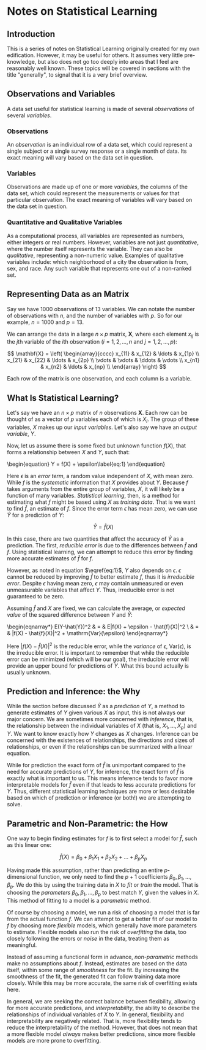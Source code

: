 Notes on Statistical Learning
=============================

Introduction
------------

This is a series of notes on Statistical Learning originally created for my own edification. However, it may be
useful for others. It assumes very little pre-knowledge, but also does not go too deeply into areas that I feel are
reasonably well known. These topics will be covered in sections with the title "generally", to signal that it is a
very brief overview.

Observations and Variables
--------------------------

A data set useful for statistical learning is made of several *observations* of several *variables*.

### Observations

An *observation* is an individual row of a data set, which could represent a single subject or a single survey
response or a single month of data. Its exact meaning will vary based on the data set in question.

### Variables

Observations are made up of one or more *variables*, the columns of the data set, which could represent the
measurements or values for that particular observation. The exact meaning of variables will vary based on the data
set in question.

### Quantitative and Qualitative Variables

As a computational process, all variables are represented as numbers, either integers or real numbers. However,
variables are not just *quantitative*, where the number itself represents the variable. They can also be
*qualitative*, representing a non-numeric value. Examples of qualitative variables include: which neighborhood of a
city the observation is from, sex, and race. Any such variable that represents one out of a non-ranked set.

Representing Data as an Matrix
------------------------------

Say we have 1000 observations of 13 variables. We can notate the number of observations with $n$, and the number of
variables with $p$. So for our example, $n = 1000$ and $p = 13$.

We can arrange the data in a large $n \times p$ matrix, $\mathbf{X}$, where each element $x_{ij}$ is the $j$th
variable of the $i$th observation ($i = 1, 2, \ldots, n$ and $j = 1, 2, \ldots, p$):

$$
\mathbf{X} = \left(
    \begin{array}{cccc}
        x_{11} & x_{12} & \ldots & x_{1p} \\
        x_{21} & x_{22} & \ldots & x_{2p} \\
        \vdots & \vdots & \ddots & \vdots \\
        x_{n1} & x_{n2} & \ldots & x_{np} \\
    \end{array} \right)
$$

Each row of the matrix is one observation, and each column is a variable.

What Is Statistical Learning?
-----------------------------

Let's say we have an $n \times p$ matrix of $n$ observations $\mathbf{X}$. Each row can be thought of as a vector of $p$
variables each of which is $X_{i}$. The group of these variables, $X$ makes up our *input variables*. Let's also say we
have an *output variable*, $Y$.

Now, let us assume there is some fixed but unknown function $f(X)$, that forms a relationship between $X$ and $Y$, such that:

\begin{equation}
    Y = f(X) + \epsilon\label{eq:1}
\end{equation}

Here $\epsilon$ is an *error term*, a random value independent of $X$, with mean zero. While $f$ is the *systematic*
information that $X$ provides about $Y$. Because $f$ takes arguments from the entire group of variables, $X$, it will
likely be a function of many variables. *Statistical learning*, then, is a method for estimating what $f$ might be based
using $X$ as *training data*. That is we want to find $\hat{f}$, an estimate of $f$. Since the error term $\epsilon$ has
mean zero, we can use $\hat{Y}$ for a prediction of $Y$:

$$
    \hat{Y} = \hat{f}(X)
$$

In this case, there are two quantities that affect the accuracy of $\hat{Y}$ as a prediction. The first,
*reducible error* is due to the differences between $\hat{f}$ and $f$. Using statistical learning, we can attempt to
reduce this error by finding more accurate estimates of $\hat{f}$ for $f$.

However, as noted in equation $\eqref{eq:1}$, $Y$ also depends on $\epsilon$. $\epsilon$ cannot be reduced by improving
$\hat{f}$ to better estimate $f$, thus it is *irreducible error*. Despite $\epsilon$ having mean zero, $\epsilon$ may
contain unmeasured or even unmeasurable variables that affect $Y$. Thus, irreducible error is not guaranteed to be zero.

Assuming $\hat{f}$ and $X$ are fixed, we can calculate the average, or *expected value* of the squared difference
between $Y$ and $\hat{Y}$:

\begin{eqnarray*}
    E(Y-\hat{Y})^2 & = & E|f(X) + \epsilon - \hat{f}(X)|^2 \\
                   & = & |f(X) - \hat{f}(X)|^2 + \mathrm{Var}(\epsilon)
\end{eqnarray*}

Here $|f(X) - \hat{f}(X)|^2$ is the reducible error, while the *variance* of $\epsilon$, $\mathrm{Var}(\epsilon)$, is
the irreducible error. It is important to remember that while the reducible error can be minimized (which will be our
goal), the irreducible error will provide an upper bound for predictions of $Y$. What this bound actually is usually
unknown.

Prediction and Inference: the Why
---------------------------------

While the section before discussed $\hat{Y}$ as a *prediction* of $Y$, a method to generate estimates of $Y$ given
various $X$ as input, this is not always our major concern. We are sometimes more concerned with *inference*, that is,
the relationship between the individual variables of $X$ (that is, $X_{1},\ldots,X_{p}$) and $Y$. We want to know
exactly how $Y$ changes as $X$ changes. Inference can be concerned with the existences of relationships, the directions
and sizes of relationships, or even if the relationships can be summarized with a linear equation.

While for prediction the exact form of $\hat{f}$ is unimportant compared to the need for accurate predictions of $Y$,
for inference, the exact form of $\hat{f}$ is exactly what is important to us. This means inference tends to favor more
interpretable models for $\hat{f}$ even if that leads to less accurate predictions for $Y$. Thus, different statistical
learning techniques are more or less desirable based on which of prediction or inference (or both!) we are attempting to
solve.

Parametric and Non-Parametric: the How
--------------------------------------

One way to begin finding estimates for $f$ is to first select a model for $\hat{f}$, such as this linear one:

$$
    \hat{f}(X) = \beta_{0} + \beta_{1}X_{1}+ \beta_{2}X_{2} + \ldots + \beta_{p}X_{p}
$$

Having made this assumption, rather than predicting an entire $p$-dimensional function, we only need to find the $p+1$
coefficients $\beta_{0},\beta_{1},\ldots,\beta_{p}$. We do this by using the training data in $X$ to *fit* or *train*
the model. That is choosing the *parameters* $\beta_{0},\beta_{1},\ldots,\beta_{p}$ to best match $Y$, given the values in
$X$. This method of fitting to a model is a *parametric* method.

Of course by choosing a model, we run a risk of choosing a model that is far from the actual function $f$. We can
attempt to get a better fit of our model to $f$ by choosing more *flexible* models, which generally have more parameters
to estimate. Flexible models also run the risk of *overfitting* the data, too closely following the errors or *noise* in
the data, treating them as meaningful.

Instead of assuming a functional form in advance, *non-parametric* methods make no assumptions about $f$. Instead,
estimates are based on the data itself, within some range of *smoothness* for the fit. By increasing the smoothness of
the fit, the generated fit can follow training data more closely. While this may be more accurate, the same risk of
overfitting exists here.

In general, we are seeking the correct balance between flexibility, allowing for more accurate predictions, and
*interpretability*, the ability to describe the relationships of individual variables of $X$ to $Y$. In general,
flexibility and interpretability are negatively related. That is, more flexibility tends to reduce the interpretability
of the method. However, that does not mean that a more flexible model *always* makes better predictions, since more
flexible models are more prone to overfitting.
